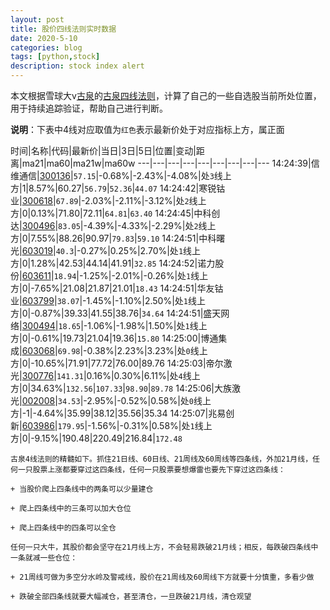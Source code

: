 ```yaml
---
layout: post
title: 股价四线法则实时数据
date: 2020-5-10
categories: blog
tags: [python,stock]
description: stock index alert
---
```



本文根据雪球大v[古泉](https://xueqiu.com/u/7148646888)的[古泉四线法则](https://xueqiu.com/7148646888/130498192)，计算了自己的一些自选股当前所处位置，用于持续追踪验证，帮助自己进行判断。

**说明**：下表中4线对应取值为`红色`表示最新价处于对应指标上方，属正面

时间|名称|代码|最新价|当日|3日|5日|位置|变动|距离|ma21|ma60|ma21w|ma60w
---|---|---|---|---|---|---|---|---
14:24:39|信维通信|[300136](https://xueqiu.com/S/SZ300136)|`57.15`|-0.68%|-2.43%|-4.08%|处`3`线上方|1|8.57%|60.27|`56.79`|`52.36`|`44.07`
14:24:42|寒锐钴业|[300618](https://xueqiu.com/S/SZ300618)|`67.89`|-2.03%|-2.11%|-3.12%|处`2`线上方|0|0.13%|71.80|72.11|`64.81`|`63.40`
14:24:45|中科创达|[300496](https://xueqiu.com/S/SZ300496)|`83.05`|-4.39%|-4.33%|-2.29%|处`2`线上方|0|7.55%|88.26|90.97|`79.83`|`59.10`
14:24:51|中科曙光|[603019](https://xueqiu.com/S/SH603019)|`40.3`|-0.27%|0.25%|2.70%|处`1`线上方|0|1.28%|42.53|44.14|41.91|`32.85`
14:24:52|诺力股份|[603611](https://xueqiu.com/S/SH603611)|`18.94`|-1.25%|-2.01%|-0.26%|处`1`线上方|0|-7.65%|21.08|21.87|21.01|`18.43`
14:24:51|华友钴业|[603799](https://xueqiu.com/S/SH603799)|`38.07`|-1.45%|-1.10%|2.50%|处`1`线上方|0|-0.87%|39.33|41.55|38.76|`34.64`
14:24:51|盛天网络|[300494](https://xueqiu.com/S/SZ300494)|`18.65`|-1.06%|-1.98%|1.50%|处`1`线上方|0|-0.61%|19.73|21.04|19.36|`15.80`
14:25:00|博通集成|[603068](https://xueqiu.com/S/SH603068)|`69.98`|-0.38%|2.23%|3.23%|处`0`线上方|0|-10.65%|71.91|77.72|76.00|89.76
14:25:03|帝尔激光|[300776](https://xueqiu.com/S/SZ300776)|`141.31`|0.16%|0.30%|6.11%|处`4`线上方|0|34.63%|`132.56`|`107.33`|`98.90`|`89.78`
14:25:06|大族激光|[002008](https://xueqiu.com/S/SZ002008)|`34.53`|-2.95%|-0.52%|0.58%|处`0`线上方|-1|-4.64%|35.99|38.12|35.56|35.34
14:25:07|兆易创新|[603986](https://xueqiu.com/S/SH603986)|`179.95`|-1.56%|-0.31%|0.58%|处`1`线上方|0|-9.15%|190.48|220.49|216.84|`172.48`

```
古泉4线法则的精髓如下。抓住21日线、60日线、21周线及60周线等四条线，外加21月线，任何一只股票上涨都要穿过这四条线，任何一只股票要想爆雷也要先下穿过这四条线：

+ 当股价爬上四条线中的两条可以少量建仓

+ 爬上四条线中的三条可以加大仓位

+ 爬上四条线中的四条可以全仓

任何一只大牛，其股价都会坚守在21月线上方，不会轻易跌破21月线；相反，每跌破四条线中一条就减一些仓位：

+ 21周线可做为多空分水岭及警戒线，股价在21周线及60周线下方就要十分慎重，多看少做

+ 跌破全部四条线就要大幅减仓，甚至清仓，一旦跌破21月线，清仓观望
```